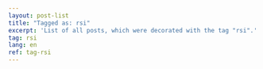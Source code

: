 ```yaml
---
layout: post-list
title: "Tagged as: rsi"
excerpt: 'List of all posts, which were decorated with the tag "rsi".'  
tag: rsi
lang: en
ref: tag-rsi
---
```

